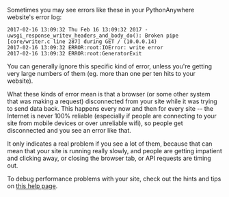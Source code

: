 <!--
.. title: GeneratorExit errors
.. slug: GeneratorExit
.. date: 2017-03-02
.. tags:
.. category:
.. link:
.. description:
.. type: text
-->

Sometimes you may see errors like these in your PythonAnywhere website's error log:

    2017-02-16 13:09:32 Thu Feb 16 13:09:32 2017 - uwsgi_response_writev_headers_and_body_do(): Broken pipe [core/writer.c line 287] during GET / (10.0.0.14)
    2017-02-16 13:09:32 ERROR:root:IOError: write error
    2017-02-16 13:09:32 ERROR:root:GeneratorExit

You can generally ignore this specific kind of error, unless you're getting very large
numbers of them (eg. more than one per ten hits to your website).

What these kinds of error mean is that a browser (or some other system that was making a request)
disconnected from your site while it was trying
to send data back.  This happens every now and then for every site -- the
Internet is never 100% reliable (especially if people are connecting to your
site from mobile devices or over unreliable wifi), so people get disconnected
and you see an error like that.

It only indicates a real problem if you see a lot of them, because that can mean
that your site is running really slowly, and people are getting impatient and
clicking away, or closing the browser tab, or API requests are timing out.

To debug performance problems with your site, check out the hints and tips on
[this help page](/pages/MySiteIsSlow).
